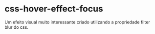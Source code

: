 # css-hover-effect-focus
Um efeito visual muito interessante  criado utilizando a propriedade filter blur do css.
